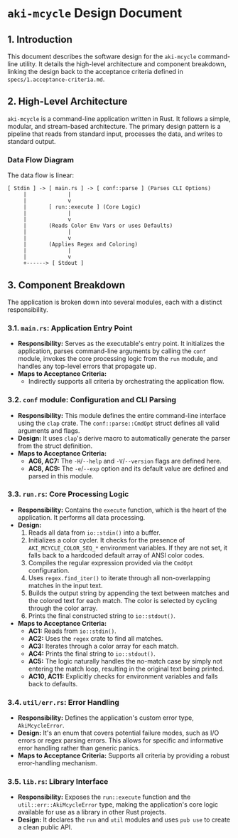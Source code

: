 # `aki-mcycle` Design Document

## 1. Introduction

This document describes the software design for the `aki-mcycle` command-line utility. It details the high-level architecture and component breakdown, linking the design back to the acceptance criteria defined in `specs/1.acceptance-criteria.md`.

## 2. High-Level Architecture

`aki-mcycle` is a command-line application written in Rust. It follows a simple, modular, and stream-based architecture. The primary design pattern is a pipeline that reads from standard input, processes the data, and writes to standard output.

### Data Flow Diagram

The data flow is linear:

```
[ Stdin ] -> [ main.rs ] -> [ conf::parse ] (Parses CLI Options)
     |             |
     |             v
     |       [ run::execute ] (Core Logic)
     |             |
     |             v
     |       (Reads Color Env Vars or uses Defaults)
     |             |
     |             v
     |       (Applies Regex and Coloring)
     |             |
     |             v
     +------> [ Stdout ]
```

## 3. Component Breakdown

The application is broken down into several modules, each with a distinct responsibility.

### 3.1. `main.rs`: Application Entry Point

- **Responsibility:** Serves as the executable's entry point. It initializes the application, parses command-line arguments by calling the `conf` module, invokes the core processing logic from the `run` module, and handles any top-level errors that propagate up.
- **Maps to Acceptance Criteria:**
    - Indirectly supports all criteria by orchestrating the application flow.

### 3.2. `conf` module: Configuration and CLI Parsing

- **Responsibility:** This module defines the entire command-line interface using the `clap` crate. The `conf::parse::CmdOpt` struct defines all valid arguments and flags.
- **Design:** It uses `clap`'s derive macro to automatically generate the parser from the struct definition.
- **Maps to Acceptance Criteria:**
    - **AC6, AC7:** The `-H`/`--help` and `-V`/`--version` flags are defined here.
    - **AC8, AC9:** The `-e`/`--exp` option and its default value are defined and parsed in this module.

### 3.3. `run.rs`: Core Processing Logic

- **Responsibility:** Contains the `execute` function, which is the heart of the application. It performs all data processing.
- **Design:** 
    1.  Reads all data from `io::stdin()` into a buffer.
    2.  Initializes a color cycler. It checks for the presence of `AKI_MCYCLE_COLOR_SEQ_*` environment variables. If they are not set, it falls back to a hardcoded default array of ANSI color codes.
    3.  Compiles the regular expression provided via the `CmdOpt` configuration.
    4.  Uses `regex.find_iter()` to iterate through all non-overlapping matches in the input text.
    5.  Builds the output string by appending the text between matches and the colored text for each match. The color is selected by cycling through the color array.
    6.  Prints the final constructed string to `io::stdout()`.
- **Maps to Acceptance Criteria:**
    - **AC1:** Reads from `io::stdin()`.
    - **AC2:** Uses the `regex` crate to find all matches.
    - **AC3:** Iterates through a color array for each match.
    - **AC4:** Prints the final string to `io::stdout()`.
    - **AC5:** The logic naturally handles the no-match case by simply not entering the match loop, resulting in the original text being printed.
    - **AC10, AC11:** Explicitly checks for environment variables and falls back to defaults.

### 3.4. `util/err.rs`: Error Handling

- **Responsibility:** Defines the application's custom error type, `AkiMcycleError`.
- **Design:** It's an enum that covers potential failure modes, such as I/O errors or regex parsing errors. This allows for specific and informative error handling rather than generic panics.
- **Maps to Acceptance Criteria:** Supports all criteria by providing a robust error-handling mechanism.

### 3.5. `lib.rs`: Library Interface

- **Responsibility:** Exposes the `run::execute` function and the `util::err::AkiMcycleError` type, making the application's core logic available for use as a library in other Rust projects.
- **Design:** It declares the `run` and `util` modules and uses `pub use` to create a clean public API.

